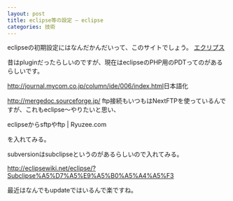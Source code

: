 ```yaml
---
layout: post
title: eclipse等の設定 – eclipse
categories: 技術
---
```


eclipseの初期設定にはなんだかんだいって、このサイトでしょう。
<a href="http://eclipsewiki.net/eclipse/index.php?FrontPage" target="_blank">エクリプス</a>

昔はpluginだったらしいのですが、現在はeclipseのPHP用のPDTってのがあるらしいです。

<a href="http://journal.mycom.co.jp/column/ide/006/index.html" target="_blank">http://journal.mycom.co.jp/column/ide/006/index.html</a>日本語化

<a href="http://mergedoc.sourceforge.jp/" target="_blank">http://mergedoc.sourceforge.jp/</a>
ftp接続もいつもはNextFTPを使っているんですが、これもeclipse～やりたいと思い、

eclipseからsftpやftp | Ryuzee.com

を入れてみる。

subversionはsubclipseというのがあるらしいので入れてみる。

<a href="http://eclipsewiki.net/eclipse/?Subclipse%A5%D7%A5%E9%A5%B0%A5%A4%A5%F3" target="_blank">http://eclipsewiki.net/eclipse/?Subclipse%A5%D7%A5%E9%A5%B0%A5%A4%A5%F3</a>

最近はなんでもupdateではいるんで楽ですね。

